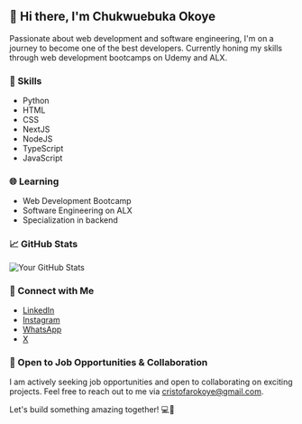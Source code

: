 ## 👋 Hi there, I'm Chukwuebuka Okoye

Passionate about web development and software engineering, I'm on a journey to become one of the best developers. Currently honing my skills through web development bootcamps on Udemy and ALX.

### 🚀 Skills
- Python
- HTML
- CSS
- NextJS
- NodeJS
- TypeScript
- JavaScript

### 🌐 Learning
- Web Development Bootcamp
- Software Engineering on ALX
- Specialization in backend

### 📈 GitHub Stats
![Your GitHub Stats](https://github-readme-stats.vercel.app/api?username=Ebukings5&show_icons=true&hide=prs&count_private=true&theme=dark)

### 🔗 Connect with Me
- [LinkedIn](https://www.linkedin.com/in/chukwuebuka-okoye-4b9425a0)
- [Instagram](https://instagram.com/crystalintercon?igshid=MmIzYWVlNDQ5Yg==)
- [WhatsApp](http://wa.me/2347041721669)
- [X](https://x.com/cristofarokoye)

### 🤝 Open to Job Opportunities & Collaboration
I am actively seeking job opportunities and open to collaborating on exciting projects. Feel free to reach out to me via [cristofarokoye@gmail.com](mailto:cristofarokoye@gmail.com).

Let's build something amazing together! 💻🚀

<!---
Ebukings5/Ebukings5 is a ✨ special ✨ repository because its `README.md` (this file) appears on your GitHub profile.
You can click the Preview link to take a look at your changes.
--->
